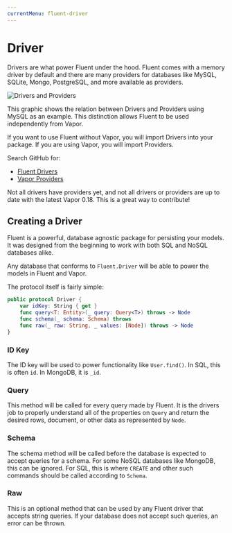 ```yaml
---
currentMenu: fluent-driver
---
```


# Driver

Drivers are what power Fluent under the hood. Fluent comes with a memory driver by default and there are many providers for databases like MySQL, SQLite, Mongo, PostgreSQL, and more available as providers.

![Drivers and Providers](https://cloud.githubusercontent.com/assets/1342803/17418823/73f1d1d2-5a68-11e6-9bed-90f42ce7781d.png)

This graphic shows the relation between Drivers and Providers using MySQL as an example. This distinction allows Fluent to be used independently from Vapor.

If you want to use Fluent without Vapor, you will import Drivers into your package. If you are using Vapor, you will import Providers.

Search GitHub for:
- [Fluent Drivers](https://github.com/vapor?utf8=✓&query=-driver)
- [Vapor Providers](https://github.com/vapor?utf8=✓&query=-provider)

Not all drivers have providers yet, and not all drivers or providers are up to date with the latest Vapor 0.18. This is a great way to contribute!

## Creating a Driver

Fluent is a powerful, database agnostic package for persisting your models. It was designed from the beginning to work with both SQL and NoSQL databases alike.

Any database that conforms to `Fluent.Driver` will be able to power the models in Fluent and Vapor.

The protocol itself is fairly simple:

```swift
public protocol Driver {
    var idKey: String { get }
    func query<T: Entity>(_ query: Query<T>) throws -> Node
    func schema(_ schema: Schema) throws
    func raw(_ raw: String, _ values: [Node]) throws -> Node
}
```

### ID Key

The ID key will be used to power functionality like `User.find()`. In SQL, this is often `id`. In MongoDB, it is `_id`.

### Query

This method will be called for every query made by Fluent. It is the drivers job to properly understand all of the properties on `Query` and return the desired rows, document, or other data as represented by `Node`.

### Schema

The schema method will be called before the database is expected to accept queries for a schema. For some NoSQL databases like MongoDB, this can be ignored. For SQL, this is where `CREATE` and other such commands should be called according to `Schema`.

### Raw

This is an optional method that can be used by any Fluent driver that accepts string queries. If your database does not accept such queries, an error can be thrown.
